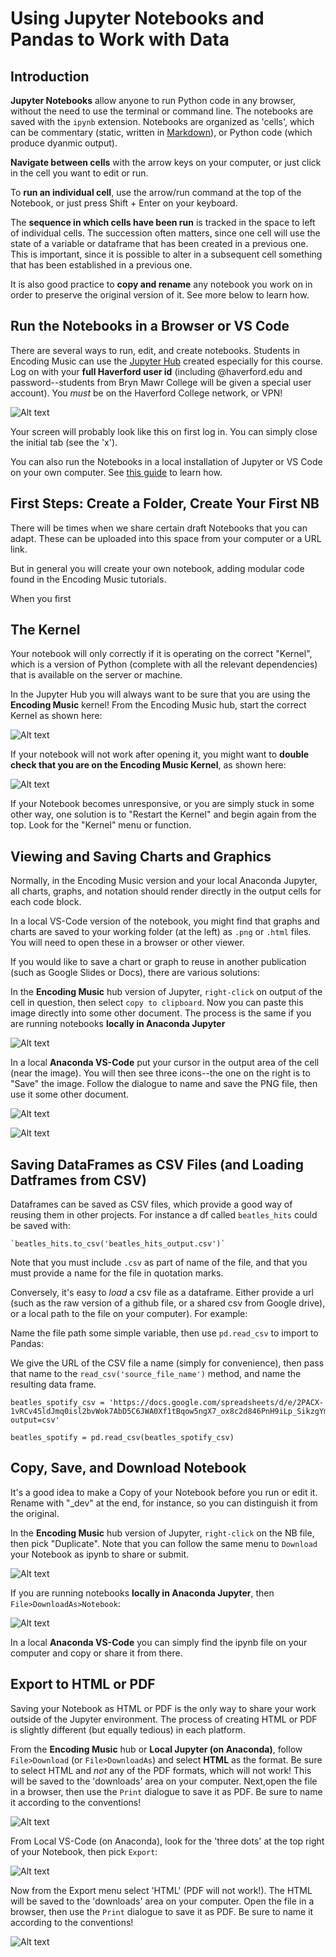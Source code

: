 # Using Jupyter Notebooks and Pandas to Work with Data

## Introduction

**Jupyter Notebooks** allow anyone to run Python code in any browser, without the need to use the terminal or command line. The notebooks are saved with the `ipynb` extension. Notebooks are organized as 'cells', which can be commentary (static, written in [Markdown](https://github.com/adam-p/markdown-here/wiki/Markdown-Cheatsheet)), or Python code (which produce dyanmic output).  

**Navigate between cells** with the arrow keys on your computer, or just click in the cell you want to edit or run. 

To **run an individual cell**, use the arrow/run command at the top of the Notebook, or just press Shift + Enter on your keyboard.

The **sequence in which cells have been run** is tracked in the space to left of individual cells.  The succession often matters, since one cell will use the state of a variable or dataframe that has been created in a previous one.  This is important, since it is possible to alter in a subsequent cell something that has been established in a previous one.

It is also good practice to **copy and rename** any notebook you work on in order to preserve the original version of it.  See more below to learn how.

## Run the Notebooks in a Browser or VS Code

There are several ways to run, edit, and create notebooks. Students in Encoding Music can use the [Jupyter Hub](https://encodingmusic.haverford.edu/) created especially for this course. Log on with your **full Haverford user id** (including @haverford.edu and password--students from Bryn Mawr College will be given a special user account).  You *must* be on the Haverford College network, or VPN!

![Alt text](<images/nb 1.png>)

Your screen will probably look like this on first log in.  You can simply close the initial tab (see the 'x').



You can also run the Notebooks in a local installation of Jupyter or VS Code on your own computer.  See [this guide](https://github.com/RichardFreedman/Encoding_Music/blob/main/01_Tutorials/02_VS_Code_Google_Collab.md) to learn how.



## First Steps:  Create a Folder, Create Your First NB

There will be times when we share certain draft Notebooks that you can adapt. These can be uploaded into this space from your computer or a URL link.

But in general you will create your own notebook, adding modular code found in the Encoding Music tutorials.

When you first 

## The Kernel

Your notebook will only correctly if it is operating on the correct "Kernel", which is a version of Python (complete with all the relevant dependencies) that is available on the server or machine.  

In the Jupyter Hub you will always want to be sure that you are using the **Encoding Music** kernel!  From the Encoding Music hub, start the correct Kernel as shown here:

![Alt text](<images/nb 2.png>)

If your notebook will not work after opening it, you might want to **double check that you are on the Encoding Music Kernel**, as shown here:

![Alt text](<images/nb 8.png>)

If your Notebook becomes unresponsive, or you are simply stuck in some other way, one solution is to "Restart the Kernel" and begin again from the top.  Look for the "Kernel" menu or function.

## Viewing and Saving Charts and Graphics

Normally, in the Encoding Music version and your local Anaconda Jupyter, all charts, graphs, and notation should render directly in the output cells for each code block.

In a local VS-Code version of the notebook, you might find that graphs and charts are saved to your working folder (at the left) as `.png` or `.html` files.  You will need to open these in a browser or other viewer.

If you would like to save a chart or graph to reuse in another publication (such as Google Slides or Docs), there are various solutions:

In the **Encoding Music** hub version of Jupyter, `right-click` on output of the cell in question, then select `copy to clipboard`.  Now you can paste this image directly into some other document.  The process is the same if you are running notebooks **locally in Anaconda Jupyter** 

![Alt text](<images/nb 19.png>)

In a local **Anaconda VS-Code** put your cursor in the output area of the cell (near the image).  You will then see three icons--the one on the right is to "Save" the image.  Follow the dialogue to name and save the PNG file, then use it some other document.

![Alt text](<images/nb 20.png>)

![Alt text](<images/nb 21.png>)

## Saving DataFrames as CSV Files (and Loading Datframes from CSV)

Dataframes can be saved as CSV files, which provide a good way of reusing them in other projects.  For instance a df called `beatles_hits` could be saved with:

	`beatles_hits.to_csv('beatles_hits_output.csv')`

Note that you must include `.csv` as part of name of the file, and that you must provide a name for the file in quotation marks.

Conversely, it's easy to *load* a csv file as a dataframe.  Either provide a url (such as the raw version of a github file, or a shared csv from Google drive), or a local path to the file on your computer). For example:

Name the file path some simple variable, then use `pd.read_csv` to import to Pandas:

We give the URL of the CSV file a name (simply for convenience), then pass that name to the `read_csv('source_file_name')` method, and name the resulting data frame.

```
beatles_spotify_csv = 'https://docs.google.com/spreadsheets/d/e/2PACX-1vRCv45ldJmq0isl2bvWok7AbD5C6JWA0Xf1tBqow5ngX7_ox8c2d846PnH9iLp_SikzgYmvdPHe9k7G/pub?output=csv'

beatles_spotify = pd.read_csv(beatles_spotify_csv)

```

## Copy, Save, and Download Notebook

It's a good idea to make a Copy of your Notebook before you run or edit it.  Rename with "_dev" at the end, for instance, so you can distinguish it from the original.

In the **Encoding Music** hub version of Jupyter, `right-click` on the NB file, then pick "Duplicate".  Note that you can follow the same menu to `Download` your Notebook as ipynb to share or submit.

![Alt text](<images/nb 12.png>)

If you are running notebooks **locally in Anaconda Jupyter**, then `File>DownloadAs>Notebook`:

![Alt text](<images/nb 13.png>)

In a local **Anaconda VS-Code** you can simply find the ipynb file on your computer and copy or share it from there.

## Export to HTML or PDF

Saving your Notebook as HTML or PDF is the only way to share your work outside of the Jupyter environment. The process of creating HTML or PDF is slightly different (but equally tedious) in each platform.

From the **Encoding Music** hub or **Local Jupyter (on Anaconda)**, follow `File>Download` (or `File>DownloadAs`) and select **HTML** as the format.  Be sure to select HTML and *not* any of the PDF formats, which will not work! This will be saved to the 'downloads' area on your computer. Next,open the file in a browser, then use the `Print` dialogue to save it as PDF.  Be sure to name it according to the conventions!


![Alt text](<images/nb 14.png>)

From Local VS-Code (on Anaconda), look for the 'three dots' at the top right of your Notebook, then pick `Export`:


![Alt text](<images/nb 15.png>)

Now from the Export menu select 'HTML' (PDF will not work!). The HTML will be saved to the 'downloads' area on your computer. Open the file in a browser, then use the `Print` dialogue to save it as PDF.  Be sure to name it according to the conventions!

![Alt text](<images/nb 16.png>)










